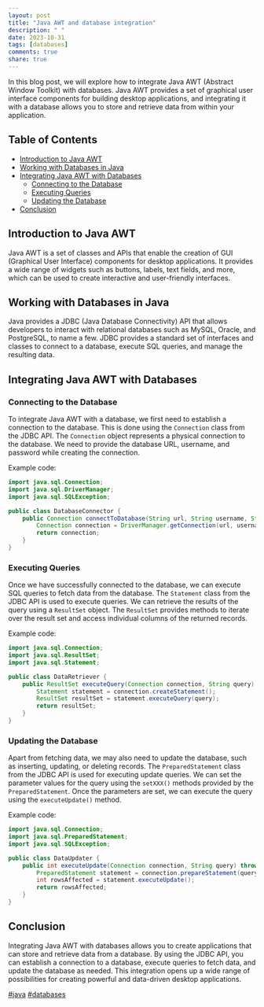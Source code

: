 ```yaml
---
layout: post
title: "Java AWT and database integration"
description: " "
date: 2023-10-31
tags: [databases]
comments: true
share: true
---
```


In this blog post, we will explore how to integrate Java AWT (Abstract Window Toolkit) with databases. Java AWT provides a set of graphical user interface components for building desktop applications, and integrating it with a database allows you to store and retrieve data from within your application.

## Table of Contents
- [Introduction to Java AWT](#introduction-to-java-awt)
- [Working with Databases in Java](#working-with-databases-in-java)
- [Integrating Java AWT with Databases](#integrating-java-awt-with-databases)
  - [Connecting to the Database](#connecting-to-the-database)
  - [Executing Queries](#executing-queries)
  - [Updating the Database](#updating-the-database)
- [Conclusion](#conclusion)

## Introduction to Java AWT

Java AWT is a set of classes and APIs that enable the creation of GUI (Graphical User Interface) components for desktop applications. It provides a wide range of widgets such as buttons, labels, text fields, and more, which can be used to create interactive and user-friendly interfaces.

## Working with Databases in Java

Java provides a JDBC (Java Database Connectivity) API that allows developers to interact with relational databases such as MySQL, Oracle, and PostgreSQL, to name a few. JDBC provides a standard set of interfaces and classes to connect to a database, execute SQL queries, and manage the resulting data.

## Integrating Java AWT with Databases

### Connecting to the Database

To integrate Java AWT with a database, we first need to establish a connection to the database. This is done using the `Connection` class from the JDBC API. The `Connection` object represents a physical connection to the database. We need to provide the database URL, username, and password while creating the connection.

Example code:

```java
import java.sql.Connection;
import java.sql.DriverManager;
import java.sql.SQLException;

public class DatabaseConnector {
    public Connection connectToDatabase(String url, String username, String password) throws SQLException {
        Connection connection = DriverManager.getConnection(url, username, password);
        return connection;
    }
}
```

### Executing Queries

Once we have successfully connected to the database, we can execute SQL queries to fetch data from the database. The `Statement` class from the JDBC API is used to execute queries. We can retrieve the results of the query using a `ResultSet` object. The `ResultSet` provides methods to iterate over the result set and access individual columns of the returned records.

Example code:

```java
import java.sql.Connection;
import java.sql.ResultSet;
import java.sql.Statement;

public class DataRetriever {
    public ResultSet executeQuery(Connection connection, String query) throws SQLException {
        Statement statement = connection.createStatement();
        ResultSet resultSet = statement.executeQuery(query);
        return resultSet;
    }
}
```

### Updating the Database

Apart from fetching data, we may also need to update the database, such as inserting, updating, or deleting records. The `PreparedStatement` class from the JDBC API is used for executing update queries. We can set the parameter values for the query using the `setXXX()` methods provided by the `PreparedStatement`. Once the parameters are set, we can execute the query using the `executeUpdate()` method.

Example code:

```java
import java.sql.Connection;
import java.sql.PreparedStatement;
import java.sql.SQLException;

public class DataUpdater {
    public int executeUpdate(Connection connection, String query) throws SQLException {
        PreparedStatement statement = connection.prepareStatement(query);
        int rowsAffected = statement.executeUpdate();
        return rowsAffected;
    }
}
```

## Conclusion

Integrating Java AWT with databases allows you to create applications that can store and retrieve data from a database. By using the JDBC API, you can establish a connection to a database, execute queries to fetch data, and update the database as needed. This integration opens up a wide range of possibilities for creating powerful and data-driven desktop applications.

[#java](https://example.com/techblogs/java) [#databases](https://example.com/techblogs/databases)